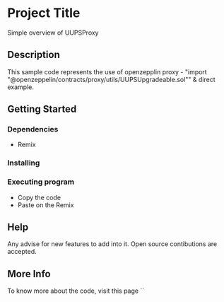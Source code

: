 # Project Title

Simple overview of UUPSProxy

## Description

This sample code represents the use of openzepplin proxy - "import "@openzeppelin/contracts/proxy/utils/UUPSUpgradeable.sol"" & direct example. 

## Getting Started

### Dependencies

* Remix


### Installing


### Executing program

* Copy the code
* Paste on the Remix

## Help

Any advise for new features to add into it. Open source contibutions are accepted. 


## More Info 

To know more about the code, visit this page ``